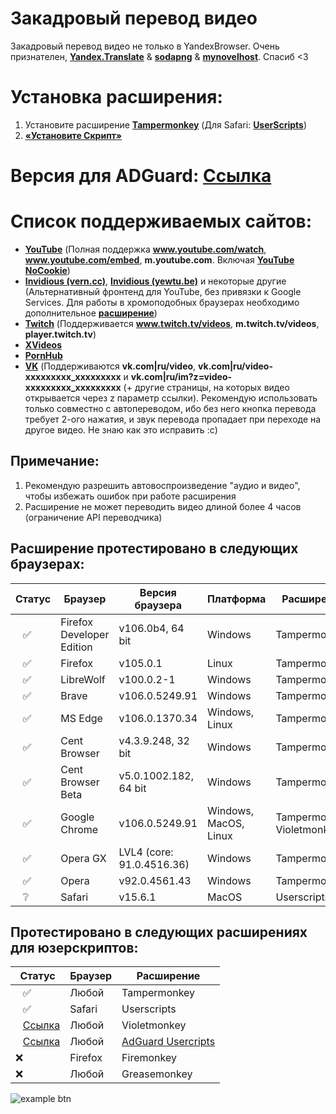 # Закадровый перевод видео

Закадровый перевод видео не только в YandexBrowser.
Очень признателен, **[Yandex.Translate](https://translate.yandex.ru/)** & **[sodapng](https://github.com/sodapng)** & **[mynovelhost](https://github.com/mynovelhost)**. Спасиб <3

# Установка расширения:
1. Установите расширение **[Tampermonkey](https://www.tampermonkey.net/)** (Для Safari: **[UserScripts](https://apps.apple.com/app/userscripts/id1463298887 )**)
2. **[«Установите Скрипт»](https://raw.githubusercontent.com/ilyhalight/voice-over-translation/master/vot.user.js)**

# Версия для ADGuard: **[Ссылка](https://github.com/mynovelhost/voice-over-translation/)**

# Список поддерживаемых сайтов:
- **[YouTube](https://www.youtube.com)** (Полная поддержка **www.youtube.com/watch**, **www.youtube.com/embed**, **m.youtube.com**. Включая **[YouTube NoCookie](https://www.youtube-nocookie.com/)**)
- **[Invidious (vern.cc)](https://inv.vern.cc)**, **[Invidious (yewtu.be)](https://yewtu.be)** и некоторые другие (Альтернативный фронтенд для YouTube, без привязки к Google Services. Для работы в хромоподобных браузерах необходимо дополнительное **[расширение](https://chrome.google.com/webstore/detail/disable-content-security/ieelmcmcagommplceebfedjlakkhpden/related)**)
- **[Twitch](https://www.twitch.tv)** (Поддерживается **www.twitch.tv/videos**, **m.twitch.tv/videos**, **player.twitch.tv**)
- **[XVideos](https://xvideos.com/)**
- **[PornHub](https://rt.pornhub.com/)**
- **[VK](https://vk.com)** (Поддерживаются **vk.com|ru/video**, **vk.com|ru/video-xxxxxxxxx_xxxxxxxxx** и **vk.com|ru/im?z=video-xxxxxxxxx_xxxxxxxxx** (+ другие страницы, на которых видео открывается через z параметр ссылки). Рекомендую использовать только совместно с автопереводом, ибо без него кнопка перевода требует 2-ого нажатия, и звук перевода пропадает при переходе на другое видео. Не знаю как это исправить :с)


## Примечание:
1. Рекомендую разрешить автовоспроизведение "аудио и видео", чтобы избежать ошибок при работе расширения
2. Расширение не может переводить видео длиной более 4 часов (ограничение API переводчика)

## Расширение протестировано в следующих браузерах:
| Статус | Браузер | Версия браузера | Платформа | Расширение
|---|---|---|---|---
| ⠀✅ | Firefox Developer Edition | v106.0b4, 64 bit | Windows | Tampermonkey
| ⠀✅ | Firefox | v105.0.1 | Linux | Tampermonkey
| ⠀✅ | LibreWolf | v100.0.2-1 | Windows | Tampermonkey
| ⠀✅ | Brave | v106.0.5249.91 | Windows | Tampermonkey
| ⠀✅ | MS Edge | v106.0.1370.34 | Windows, Linux | Tampermonkey
| ⠀✅ | Cent Browser | v4.3.9.248, 32 bit | Windows | Tampermonkey
| ⠀✅ | Cent Browser Beta | v5.0.1002.182, 64 bit | Windows | Tampermonkey
| ⠀✅ | Google Chrome | v106.0.5249.91 | Windows, MacOS, Linux | Tampermonkey, Violetmonkey
| ⠀✅ | Opera GX | LVL4 (core: 91.0.4516.36) | Windows | Tampermonkey
| ⠀✅ | Opera | v92.0.4561.43 | Windows | Tampermonkey
| ⠀❔ | Safari | v15.6.1 | MacOS | Userscripts

## Протестировано в следующих расширениях для юзерскриптов:
| Статус | Браузер | Расширение
|---|---|---
| ⠀✅ | Любой | Tampermonkey
| ⠀✅ | Safari | Userscripts
| ⠀[Ссылка](https://github.com/mynovelhost/voice-over-translation/) | Любой | Violetmonkey 
| ⠀[Ссылка](https://github.com/mynovelhost/voice-over-translation/) | Любой | [AdGuard Usercripts](https://kb.adguard.com/en/general/userscripts#supported-apps)
| ❌ | Firefox | Firemonkey
| ❌ | Любой | Greasemonkey

![example btn](https://github.com/ilyhalight/voice-over-translation/blob/master/img/example.png "btn")
